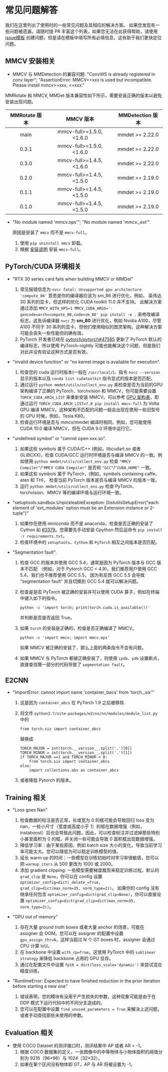 # 常见问题解答

我们在这里列出了使用时的一些常见问题及其相应的解决方案。 如果您发现有一些问题被遗漏，请随时提 PR 丰富这个列表。如果您无法在此获得帮助，请使用 [issue模板](https://github.com/open-mmlab/mmdetection/blob/master/.github/ISSUE_TEMPLATE/error-report.md/) 创建问题，但是请在模板中填写所有必填信息，这有助于我们更快定位问题。

## MMCV 安装相关

- MMCV 与 MMDetection 的兼容问题: "ConvWS is already registered in conv layer"; "AssertionError: MMCV==xxx is used but incompatible. Please install mmcv>=xxx, \<=xxx."

MMRotate 和 MMCV, MMDet 版本兼容性如下所示，需要安装正确的版本以避免安装出现问题。

| MMRotate 版本 |          MMCV 版本          | MMDetection 版本  |
| :---------: | :-----------------------: | :-------------: |
|    main     | mmcv-full>=1.5.0, \<1.6.0 | mmdet >= 2.22.0 |
|    0.3.1    | mmcv-full>=1.5.0, \<1.6.0 | mmdet >= 2.22.0 |
|    0.3.0    | mmcv-full>=1.4.5, \<1.6.0 | mmdet >= 2.22.0 |
|    0.2.0    | mmcv-full>=1.4.5, \<1.5.0 | mmdet >= 2.19.0 |
|    0.1.1    | mmcv-full>=1.4.5, \<1.5.0 | mmdet >= 2.19.0 |
|    0.1.0    | mmcv-full>=1.4.5, \<1.5.0 | mmdet >= 2.19.0 |

- "No module named 'mmcv.ops'"; "No module named 'mmcv.\_ext'".

  原因是安装了 `mmcv` 而不是 `mmcv-full`。

  1. 使用 `pip uninstall mmcv` 卸载。
  2. 根据 [安装说明](install#best-practices) 安装 `mmcv-full`。

## PyTorch/CUDA 环境相关

- "RTX 30 series card fails when building MMCV or MMDet"

  1. 常见报错信息为 `nvcc fatal: Unsupported gpu architecture 'compute_86'` 意思是你的编译器应该为 sm_86 进行优化，例如， 英伟达 30 系列的显卡，但这样的优化 CUDA toolkit 11.0 并不支持。
     此解决方案通过添加 `MMCV_WITH_OPS=1 MMCV_CUDA_ARGS='-gencode=arch=compute_80,code=sm_80' pip install -e .` 来修改编译标志，这告诉编译器 `nvcc` 为 **sm_80** 进行优化，例如 Nvidia A100，尽管 A100 不同于 30 系列的显卡，但他们使用相似的图灵架构。这种解决方案可能会丧失一些性能但的确有效。
  2. PyTorch 开发者已经在 [pytorch/pytorch#47585](https://github.com/pytorch/pytorch/pull/47585) 更新了 PyTorch 默认的编译标志，所以使用 PyTorch-nightly 可能也能解决这个问题，但是我们对此并没有验证这种方式是否有效。

- "invalid device function" or "no kernel image is available for execution".

  1. 检查您的 cuda 运行时版本(一般在 `/usr/local/`)、指令 `nvcc --version` 显示的版本以及 `conda list cudatoolkit` 指令显式的版本是否匹配。
  2. 通过运行 `python mmdet/utils/collect_env.py` 来检查是否为当前的GPU架构编译了正确的 PyTorch、torchvision 和 MMCV，你可能需要设置 `TORCH_CUDA_ARCH_LIST` 来重新安装 MMCV。可以参考 [GPU 架构表](https://docs.nvidia.com/cuda/cuda-compiler-driver-nvcc/index.html#gpu-feature-list)，即通过运行 `TORCH_CUDA_ARCH_LIST=7.0 pip install mmcv-full` 为 Volta GPU 编译 MMCV。这种架构不匹配的问题一般会出现在使用一些旧型号的 GPU 时候，例如，Tesla K80。
  3. 检查运行环境是否与 mmcv/mmdet 编译时相同，例如，您可能使用 CUDA 10.0 编译 MMCV，但在 CUDA 9.0 环境中运行它。

- "undefined symbol" or "cannot open xxx.so".

  1. 如果这些 symbols 属于 CUDA/C++ (例如，libcudart.so 或者 GLIBCXX)，检查 CUDA/GCC 运行时环境是否与编译 MMCV 的一致。例如使用 `python mmdet/utils/collect_env.py` 检查 `"MMCV Compiler"`/`"MMCV CUDA Compiler"` 是否和 `"GCC"`/`"CUDA_HOME"` 一致。
  2. 如果这些 symbols 属于 PyTorch，(例如，symbols containing caffe、aten 和 TH)， 检查当前 PyTorch 版本是否与编译 MMCV 的版本一致。
  3. 运行 `python mmdet/utils/collect_env.py` 检查 PyTorch、torchvision、MMCV 等的编译环境与运行环境一致。

- "setuptools.sandbox.UnpickleableException: DistutilsSetupError("each element of 'ext_modules' option must be an Extension instance or 2-tuple")"

  1. 如果你在使用 miniconda 而不是 anaconda，检查是否正确的安装了 Cython 如 [#3379](https://github.com/open-mmlab/mmdetection/issues/3379)。您需要先手动安装 Cpython 然后运命令 `pip install -r requirements.txt`。
  2. 检查环境中的 `setuptools`、`Cython` 和 `PyTorch` 相互之间版本是否匹配。

- "Segmentation fault".

  1. 检查 GCC 的版本并使用 GCC 5.4，通常是因为 PyTorch 版本与 GCC 版本不匹配 （例如，对于 Pytorch GCC \< 4.9)，我们推荐用户使用 GCC 5.4，我们也不推荐使用 GCC 5.5， 因为有反馈 GCC 5.5 会导致 "segmentation fault" 并且切换到 GCC 5.4 就可以解决问题。

  2. 检查是是否 PyTorch 被正确的安装并可以使用 CUDA 算子，例如在终端中键入如下的指令。

     ```shell
     python -c 'import torch; print(torch.cuda.is_available())'
     ```

     并判断是否是否返回 True。

  3. 如果 `torch` 的安装是正确的，检查是否正确编译了 MMCV。

     ```shell
     python -c 'import mmcv; import mmcv.ops'
     ```

     如果 MMCV 被正确的安装了，那么上面的两条指令不会有问题。

  4. 如果 MMCV 与 PyTorch 都被正确安装了，则使用 `ipdb`、`pdb` 设置断点，直接查找哪一部分的代码导致了 `segmentation fault`。

## E2CNN

- "ImportError: cannot import name 'container_bacs' from 'torch.\_six'"

  1. 这是因为 `container_abcs` 在 PyTorch 1.9 之后被移除.

  2. 将文件 `python3.7/site-packages/e2cnn/nn/modules/module_list.py` 中的

     ```shell
     from torch.six import container_abcs
     ```

     替换成

     ```shell
     TORCH_MAJOR = int(torch.__version__.split('.')[0])
     TORCH_MINOR = int(torch.__version__.split('.')[1])
     if TORCH_MAJOR ==1 and TORCH_MINOR < 8:
         from torch.six import container_abcs
     else:
         import collections.abs as container_abcs
     ```

  3. 或者降低 Pytorch 的版本。

## Training 相关

- "Loss goes Nan"

  1. 检查数据的标注是否正常，长或宽为 0 的框可能会导致回归 loss 变为 nan，一些小尺寸（宽度或高度小于 1）的框在数据增强（例如，instaboost）后也会导致此问题。因此，可以检查标注并过滤掉那些特别小甚至面积为 0 的框，并关闭一些可能会导致 0 面积框出现数据增强。
  2. 降低学习率：由于某些原因，例如 batch size 大小的变化，导致当前学习率可能太大。您可以降低为可以稳定训练模型的值。
  3. 延长 warm up 的时间：一些模型在训练初始时对学习率很敏感，您可以把 `warmup_iters` 从 500 更改为 1000 或 2000。
  4. 添加 gradient clipping: 一些模型需要梯度裁剪来稳定训练过程。默认的 `grad_clip` 是 `None`，你可以在 config 设置 `optimizer_config=dict(_delete_=True, grad_clip=dict(max_norm=35, norm_type=2))`。 如果你的 config 没有继承任何包含 `optimizer_config=dict(grad_clip=None)`，你可以直接设置 `optimizer_config=dict(grad_clip=dict(max_norm=35, norm_type=2))`。

- "GPU out of memory"

  1. 存在大量 ground truth boxes 或者大量 anchor 的场景，可能在 assigner 会 OOM。您可以在 assigner 的配置中设置 `gpu_assign_thr=N`，这样当超过 N 个 GT boxes 时，assigner 会通过 CPU 计算 IoU。
  2. 在 backbone 中设置 `with_cp=True`。这使用 PyTorch 中的 `sublinear strategy` 来降低 backbone 占用的 GPU 显存。
  3. 通过在配置文件中设置 `fp16 = dict(loss_scale='dynamic')` 来尝试混合精度训练。

- "RuntimeError: Expected to have finished reduction in the prior iteration before starting a new one"

  1. 错误表明，您的模块有没用于产生损失的参数，这种现象可能是由于在 DDP 模式下运行代码中的不同分支造成的。
  2. 您可以在配置中设置 `find_unused_parameters = True` 来解决上述问题，或者手动查找那些未使用的参数。

## Evaluation 相关

- 使用 COCO Dataset 的测评接口时，测评结果中 AP 或者 AR = -1。
  1. 根据 COCO 数据集的定义，一张图像中的中等物体与小物体面积的阈值分别为 9216（96\*96）与 1024（32\*32）。
  2. 如果在某个区间没有物体即 GT，AP 与 AR 将被设置为 -1。
